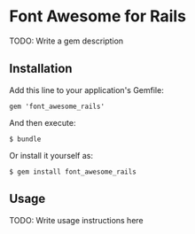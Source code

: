# Font Awesome for Rails

TODO: Write a gem description

## Installation

Add this line to your application's Gemfile:

    gem 'font_awesome_rails'

And then execute:

    $ bundle

Or install it yourself as:

    $ gem install font_awesome_rails

## Usage

TODO: Write usage instructions here

